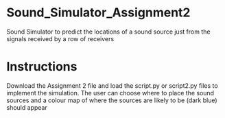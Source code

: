 # Sound_Simulator_Assignment2
Sound Simulator to predict the locations of a sound source just from the signals received by a row of receivers

# Instructions
Download the Assignment 2 file and load the script.py or script2.py files to implement the simulation. The user can choose where to place the sound sources and a colour map of where the sources are likely to be (dark blue) should appear
